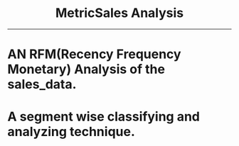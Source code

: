 # <center>MetricSales Analysis</center>

<hr>

# AN RFM(Recency Frequency Monetary) Analysis of the sales_data.
# A segment wise classifying and analyzing technique.